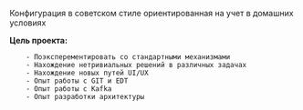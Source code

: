 Конфигурация в советском стиле ориентированная на учет в домашних условиях

**Цель проекта:**

		- Поэксперементировать со стандартными механизмами
		- Нахождение нетривиальных решений в различных задачах
		- Нахождение новых путей UI/UX
		- Опыт работы с GIT и EDT
		- Опыт работы с Kafka
		- Опыт разработки архитектуры
	
